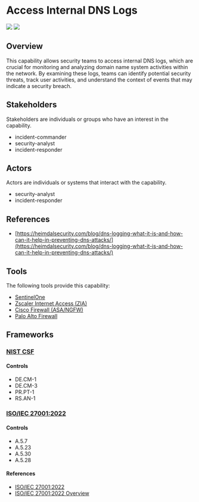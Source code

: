 # Access Internal DNS Logs

![](https://img.shields.io/badge/Phase-Preparation_%28P0001%29-white)&nbsp;![](https://img.shields.io/badge/Category-Network-white)

## Overview

This capability allows security teams to access internal DNS logs, which are crucial for monitoring and analyzing domain name system activities within the network. By examining these logs, teams can identify potential security threats, track user activities, and understand the context of events that may indicate a security breach.

## Stakeholders
Stakeholders are individuals or groups who have an interest in the capability.

- incident-commander
- security-analyst
- incident-responder

## Actors
Actors are individuals or systems that interact with the capability.

- security-analyst
- incident-responder

## References

- [https://heimdalsecurity.com/blog/dns-logging-what-it-is-and-how-can-it-help-in-preventing-dns-attacks/](https://heimdalsecurity.com/blog/dns-logging-what-it-is-and-how-can-it-help-in-preventing-dns-attacks/)
## Tools
The following tools provide this capability:

- [SentinelOne](../tool/T0001/C1105.md)
- [Zscaler Internet Access (ZIA)](../tool/T0002/C1105.md)
- [Cisco Firewall (ASA/NGFW)](../tool/T0007/C1105.md)
- [Palo Alto Firewall](../tool/T0008/C1105.md)

## Frameworks
### [NIST CSF](../frameworks/F0003.md)

#### Controls

- DE.CM-1 
- DE.CM-3 
- PR.PT-1 
- RS.AN-1 

### [ISO/IEC 27001:2022](../frameworks/F0002.md)

#### Controls

- A.5.7 
- A.5.23 
- A.5.30 
- A.5.28 

#### References

- [ISO/IEC 27001:2022](https://www.iso.org/standard/82875.html)
- [ISO/IEC 27001:2022 Overview](https://www.iso.org/isoiec-27001-information-security.html)